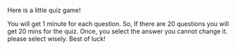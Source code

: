 Here is a little quiz game!

You will get 1 minute for each question.
So, If there are 20 questions you will get 20 mins for the quiz.
Once, you select the answer you cannot change it. please select wisely.
Best of luck!
